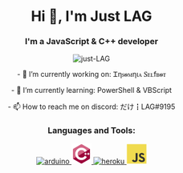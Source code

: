 <h1 align="center">Hi 👋, I'm Just LAG</h1>
<h3 align="center">I'm a JavaScript & C++ developer</h3>

<p align="center"> <img src="https://komarev.com/ghpvc/?username=just-lag&label=Profile%20views&color=0e75b6&style=flat" alt="just-LAG" /> </p>

<p align="center">- 🔭 I’m currently working on: Ꮖηꮪꮻꮇηιꭺ Ꮪꭼꮮfᏼꮻꭲ</p>

<p align="center">- 🌱 I’m currently learning: PowerShell & VBScript</p>

<p align="center">- 📫 How to reach me on discord: だけ┇LAG#9195</p>


<h3 align="center">Languages and Tools:</h3>
<p align="center"> <a href="https://www.arduino.cc/" target="_blank"> <img src="https://cdn.worldvectorlogo.com/logos/arduino-1.svg" alt="arduino" width="40" height="40"/> </a> <a href="https://www.w3schools.com/cpp/" target="_blank"> <img src="https://raw.githubusercontent.com/devicons/devicon/master/icons/cplusplus/cplusplus-original.svg" alt="cplusplus" width="40" height="40"/> </a> <a href="https://heroku.com" target="_blank"> <img src="https://www.vectorlogo.zone/logos/heroku/heroku-icon.svg" alt="heroku" width="40" height="40"/> </a> <a href="https://developer.mozilla.org/en-US/docs/Web/JavaScript" target="_blank"> <img src="https://raw.githubusercontent.com/devicons/devicon/master/icons/javascript/javascript-original.svg" alt="javascript" width="40" height="40"/> </a> </p>
